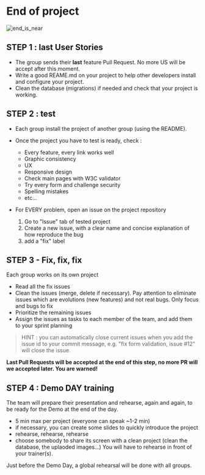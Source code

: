# End of project

![end_is_near](http://www.jokesoftheday.net/jokes-archive/2009/11/18/The-End-Is-Near-21.gif.330.jpg)

## STEP 1 : last User Stories
- The group sends their **last** feature Pull Request. No more US will be accept after this moment.
- Write a good REAME.md on your project to help other developers install and configure your project.
- Clean the database (migrations) if needed and check that your project is working.

## STEP 2 : test 
- Each group install the project of another group (using the README).

- Once the project you have to test is ready, check :
    - Every feature, every link works well
    - Graphic consistency
    - UX
    - Responsive design
    - Check main pages with W3C validator
    - Try every form and challenge security
    - Spelling mistakes
    - etc...
- For EVERY problem, open an issue on the project repository
    1. Go to "Issue" tab of tested project
    2. Create a new issue, with a clear name and concise explanation of how reproduce the bug
    3. add a "fix" label
    
## STEP 3 - Fix, fix, fix 
Each group works on its own project
- Read all the fix issues 
- Clean the issues (merge, delete if necessary). Pay attention to eliminate issues which are evolutions (new features) and not real bugs. Only focus and bugs to fix
- Prioritize the remaining issues
- Assign the issues as tasks to each member of the team, and add them to your sprint planning

> HINT : you can automatically close current issues when you add the issue id to your commit message, e.g. "fix form validation, issue #12" will close the issue.

**Last Pull Requests will be accepted at the end of this step, no more PR will we accepted later. You are warned!**

## STEP 4 : Demo DAY training 
The team will prepare their presentation and rehearse, again and again, to be ready for the Demo at the end of the day. 
- 5 min max per project (everyone can speak ~1-2 min)
- if necessary, you can create some slides to quickly introduce the project 
- rehearse, rehearse, rehearse
- choose somebody to share its screen with a clean project (clean the database, the uplaoded images...)
You will have to rehearse in front of your trainer(s).

Just before the Demo Day, a global rehearsal will be done with all groups.
